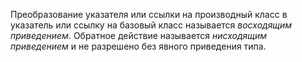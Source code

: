 Преобразование указателя или ссылки на производный класс в указатель или ссылку на базовый класс  называется *восходящим приведением*. Обратное действие называется *нисходящим приведением* и не разрешено без  явного приведения типа.